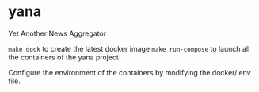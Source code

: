 # yana
Yet Another News Aggregator 


`make dock` to create the latest docker image 
`make run-compose` to launch all the containers of the yana project

Configure the environment of the containers by modifying the docker/.env file.

